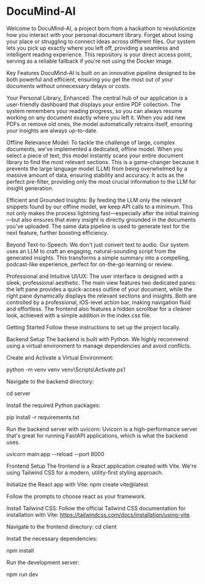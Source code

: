 # DocuMind-AI

Welcome to DocuMind-AI, a project born from a hackathon to revolutionize how you interact with your personal document library. Forget about losing your place or struggling to connect ideas across different files. Our system lets you pick up exactly where you left off, providing a seamless and intelligent reading experience. This repository is your direct access point, serving as a reliable fallback if you're not using the Docker image.

Key Features
DocuMind-AI is built on an innovative pipeline designed to be both powerful and efficient, ensuring you get the most out of your documents without unnecessary delays or costs.

Your Personal Library, Enhanced: The central hub of our application is a user-friendly dashboard that displays your entire PDF collection. The system remembers your reading progress, so you can always resume working on any document exactly where you left it. When you add new PDFs or remove old ones, the model automatically retrains itself, ensuring your insights are always up-to-date.

Offline Relevance Model: To tackle the challenge of large, complex documents, we've implemented a dedicated, offline model. When you select a piece of text, this model instantly scans your entire document library to find the most relevant sections. This is a game-changer because it prevents the large language model (LLM) from being overwhelmed by a massive amount of data, ensuring stability and accuracy. It acts as the perfect pre-filter, providing only the most crucial information to the LLM for insight generation.

Efficient and Grounded Insights: By feeding the LLM only the relevant snippets found by our offline model, we keep API calls to a minimum. This not only makes the process lightning fast—especially after the initial training—but also ensures that every insight is directly grounded in the documents you've uploaded. The same data pipeline is used to generate text for the next feature, further boosting efficiency.

Beyond Text-to-Speech: We don't just convert text to audio. Our system uses an LLM to craft an engaging, natural-sounding script from the generated insights. This transforms a simple summary into a compelling, podcast-like experience, perfect for on-the-go learning or review.

Professional and Intuitive UI/UX: The user interface is designed with a sleek, professional aesthetic. The main view features two dedicated panes: the left pane provides a quick-access outline of your document, while the right pane dynamically displays the relevant sections and insights. Both are controlled by a professional, iOS-level action bar, making navigation fluid and effortless. The frontend also features a hidden scrollbar for a cleaner look, achieved with a simple addition in the index.css file.

Getting Started
Follow these instructions to set up the project locally.

Backend Setup
The backend is built with Python. We highly recommend using a virtual environment to manage dependencies and avoid conflicts.

Create and Activate a Virtual Environment:

python -m venv venv
venv\Scripts\Activate.ps1

Navigate to the backend directory:

cd server

Install the required Python packages:

pip install -r requirements.txt

Run the backend server with uvicorn:
Uvicorn is a high-performance server that's great for running FastAPI applications, which is what the backend uses.

uvicorn main:app --reload --port 8000

Frontend Setup
The frontend is a React application created with Vite. We're using Tailwind CSS for a modern, utility-first styling approach.

Initialize the React app with Vite:
npm create vite@latest

Follow the prompts to choose react as your framework.

Install Tailwind CSS:
Follow the official Tailwind CSS documentation for installation with Vite: https://tailwindcss.com/docs/installation/using-vite.

Navigate to the frontend directory:
cd client

Install the necessary dependencies:

npm install

Run the development server:

npm run dev
